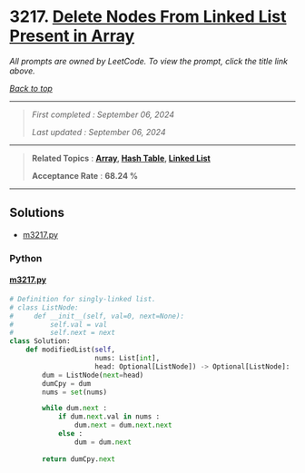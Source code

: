 # 3217. [Delete Nodes From Linked List Present in Array](<https://leetcode.com/problems/delete-nodes-from-linked-list-present-in-array>)

*All prompts are owned by LeetCode. To view the prompt, click the title link above.*

*[Back to top](<../README.md>)*

------

> *First completed : September 06, 2024*
>
> *Last updated : September 06, 2024*

------

> **Related Topics** : **[Array](<by_topic/Array.md>), [Hash Table](<by_topic/Hash Table.md>), [Linked List](<by_topic/Linked List.md>)**
>
> **Acceptance Rate** : **68.24 %**

------

## Solutions

- [m3217.py](<../my-submissions/m3217.py>)
### Python
#### [m3217.py](<../my-submissions/m3217.py>)
```Python
# Definition for singly-linked list.
# class ListNode:
#     def __init__(self, val=0, next=None):
#         self.val = val
#         self.next = next
class Solution:
    def modifiedList(self, 
                     nums: List[int], 
                     head: Optional[ListNode]) -> Optional[ListNode]:
        dum = ListNode(next=head)
        dumCpy = dum
        nums = set(nums)

        while dum.next :
            if dum.next.val in nums :
                dum.next = dum.next.next
            else :
                dum = dum.next
        
        return dumCpy.next

```

